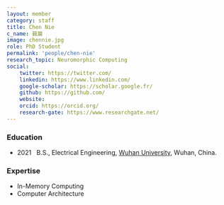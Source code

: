 ```yaml
---
layout: member
category: staff
title: Chen Nie
c_name: 聂晨
image: chennie.jpg
role: PhD Student
permalink: 'people/chen-nie'
research_topic: Neuromorphic Computing
social:
    twitter: https://twitter.com/
    linkedin: https://www.linkedin.com/
    google-scholar: https://scholar.google.fr/
    github: https://github.com/
    website:
    orcid: https://orcid.org/
    research-gate: https://www.researchgate.net/
---
```



### <i class="fas fa-graduation-cap"></i> Education
- 2021 &nbsp; B.S., Electrical Engineering, [Wuhan University](https://www.seu.edu.cn/english/), Wuhan, China.




### Expertise
- In-Memory Computing
- Computer Architecture